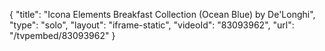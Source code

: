 {
    "title": "Icona Elements Breakfast Collection (Ocean Blue) by De'Longhi",
    "type": "solo",
    "layout": "iframe-static",
    "videoId": "83093962",
    "url": "\/tvpembed\/83093962"
}